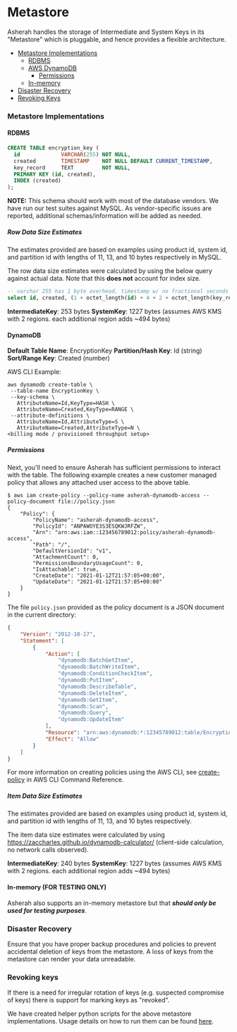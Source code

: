 # Metastore
Asherah handles the storage of Intermediate and System Keys in its "Metastore" which is pluggable, and hence provides a flexible architecture.

* [Metastore Implementations](#metastore-implementations)
  * [RDBMS](#rdbms)
  * [AWS DynamoDB](#dynamodb)
    * [Permissions](#permissions)
  * [In-memory](#in-memory)
* [Disaster Recovery](#disaster-recovery)
* [Revoking Keys](#revoking-keys)

### Metastore Implementations

#### RDBMS
``` sql
CREATE TABLE encryption_key (
  id             VARCHAR(255) NOT NULL,
  created        TIMESTAMP    NOT NULL DEFAULT CURRENT_TIMESTAMP,
  key_record     TEXT         NOT NULL,
  PRIMARY KEY (id, created),
  INDEX (created)
);
```
**NOTE:** This schema should work with most of the database vendors. We have run our test suites against MySQL. As vendor-specific issues are reported, additional schemas/information will be added as needed.

##### Row Data Size Estimates
The estimates provided are based on examples using product id, system id, and partition id with lengths of 11, 13, and 10 bytes respectively in MySQL.

The row data size estimates were calculated by using the below query against actual data. Note that this **does not** account for index size.

``` sql
-- varchar 255 has 1 byte overhead, timestamp w/ no fractional seconds uses 4 bytes, and text has 2 bytes overhead
select id, created, (1 + octet_length(id) + 4 + 2 + octet_length(key_record)) as row_data_size from encryption_key;
```

**IntermediateKey**: 253 bytes
**SystemKey**: 1227 bytes (assumes AWS KMS with 2 regions. each additional region adds ~494 bytes)


#### DynamoDB

**Default Table Name**: EncryptionKey
**Partition/Hash Key**: Id (string)
**Sort/Range Key**: Created (number)

AWS CLI Example:

``` console
aws dynamodb create-table \
 --table-name EncryptionKey \
 --key-schema \
   AttributeName=Id,KeyType=HASH \
   AttributeName=Created,KeyType=RANGE \
 --attribute-definitions \
   AttributeName=Id,AttributeType=S \
   AttributeName=Created,AttributeType=N \
<billing mode / provisioned throughput setup>
```

##### Permissions

Next, you'll need to ensure Asherah has sufficient permissions to interact with the table. The following example creates
a new customer managed policy that allows any attached user access to the above table.

```console
$ aws iam create-policy --policy-name asherah-dynamodb-access --policy-document file://policy.json
{
    "Policy": {
        "PolicyName": "asherah-dynamodb-access",
        "PolicyId": "ANPAWOYE3S3ESQKWJRFZW",
        "Arn": "arn:aws:iam::123456789012:policy/asherah-dynamodb-access",
        "Path": "/",
        "DefaultVersionId": "v1",
        "AttachmentCount": 0,
        "PermissionsBoundaryUsageCount": 0,
        "IsAttachable": true,
        "CreateDate": "2021-01-12T21:57:05+00:00",
        "UpdateDate": "2021-01-12T21:57:05+00:00"
    }
}
```

The file `policy.json` provided as the policy document is a JSON document in the current directory:

```json
{
    "Version": "2012-10-17",
    "Statement": [
        {
            "Action": [
                "dynamodb:BatchGetItem",
                "dynamodb:BatchWriteItem",
                "dynamodb:ConditionCheckItem",
                "dynamodb:PutItem",
                "dynamodb:DescribeTable",
                "dynamodb:DeleteItem",
                "dynamodb:GetItem",
                "dynamodb:Scan",
                "dynamodb:Query",
                "dynamodb:UpdateItem"
            ],
            "Resource": "arn:aws:dynamodb:*:12345789012:table/EncryptionKey",
            "Effect": "Allow"
        }
    ]
}
```

For more information on creating policies using the AWS CLI, see
[create-policy](https://awscli.amazonaws.com/v2/documentation/api/latest/reference/iam/create-policy.html) in
AWS CLI Command Reference.

##### Item Data Size Estimates
The estimates provided are based on examples using product id, system id, and partition id with lengths of 11, 13, and 10 bytes respectively.

The item data size estimates were calculated by using https://zaccharles.github.io/dynamodb-calculator/ (client-side calculation, no network calls observed).

**IntermediateKey**: 240 bytes
**SystemKey**: 1227 bytes (assumes AWS KMS with 2 regions. each additional region adds ~494 bytes)

#### In-memory (FOR TESTING ONLY)
Asherah also supports an in-memory metastore but that ***should only be used for testing purposes***.

### Disaster Recovery

Ensure that you have proper backup procedures and policies to prevent accidental deletion of keys from the metastore.
A loss of keys from the metastore can render your data unreadable.

### Revoking keys

If there is a need for irregular rotation of keys (e.g. suspected compromise of keys) there is support for marking keys
as "revoked".

We have created helper python scripts for the above metastore implementations. Usage details on how to run them can
be found [here](../scripts).
